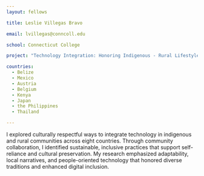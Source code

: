 ```yaml
---
layout: fellows

title: Leslie Villegas Bravo

email: lvillegas@conncoll.edu

school: Connecticut College

project: "Technology Integration: Honoring Indigenous - Rural Lifestyle"

countries:
  - Belize
  - Mexico
  - Austria
  - Belgium
  - Kenya
  - Japan
  - the Philippines
  - Thailand

---
```


I explored culturally respectful ways to integrate technology in indigenous and rural communities across eight countries. Through community collaboration, I identified sustainable, inclusive practices that support self-reliance and cultural preservation. My research emphasized adaptability, local narratives, and people-oriented technology that honored diverse traditions and enhanced digital inclusion.
